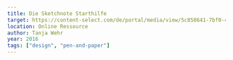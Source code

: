```yaml
---
title: Die Sketchnote Starthilfe
target: https://content-select.com/de/portal/media/view/5c858641-7bf0-47bc-b1ef-6037b0dd2d03?forceauth=1
location: Online Ressource
author: Tanja Wehr
year: 2016
tags: ["design", "pen-and-paper"]
---
```

